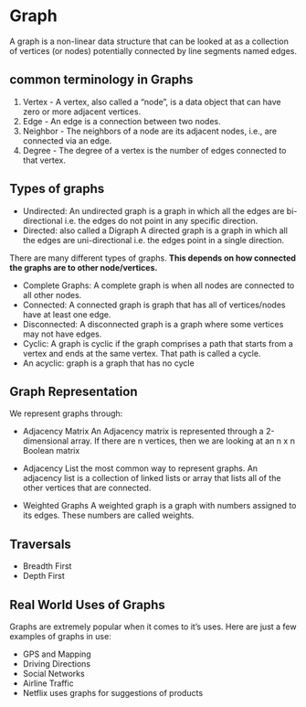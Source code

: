 # Graph
A graph is a non-linear data structure that can be looked at as a collection of vertices (or nodes) potentially connected by line segments named edges.

##  common terminology in Graphs
1. Vertex - A vertex, also called a “node”, is a data object that can have zero or more adjacent vertices.
2. Edge - An edge is a connection between two nodes.
3. Neighbor - The neighbors of a node are its adjacent nodes, i.e., are connected via an edge.
4. Degree - The degree of a vertex is the number of edges connected to that vertex.

## Types of graphs
* Undirected: An undirected graph is a graph in which all the edges are bi-directional i.e. the edges do not point in any specific direction.
* Directed:  also called a Digraph A directed graph is a graph in which all the edges are uni-directional i.e. the edges point in a single direction.

There are many different types of graphs. **This depends on how connected the graphs are to other node/vertices.**

* Complete Graphs: A complete graph is when all nodes are connected to all other nodes.
* Connected: A connected graph is graph that has all of vertices/nodes have at least one edge.
* Disconnected: A disconnected graph is a graph where some vertices may not have edges.
* Cyclic: A graph is cyclic if the graph comprises a path that starts from a vertex and ends at the same vertex. That path is called a cycle.
* An acyclic: graph is a graph that has no cycle

## Graph Representation
We represent graphs through:
* Adjacency Matrix
An Adjacency matrix is represented through a 2-dimensional array. If there are n vertices, then we are looking at an n x n Boolean matrix

* Adjacency List
 the most common way to represent graphs. An adjacency list is a collection of linked lists or array that lists all of the other vertices that are connected.

* Weighted Graphs
A weighted graph is a graph with numbers assigned to its edges. These numbers are called weights.

## Traversals
* Breadth First
* Depth First


## Real World Uses of Graphs
Graphs are extremely popular when it comes to it’s uses. Here are just a few examples of graphs in use:

* GPS and Mapping
* Driving Directions
* Social Networks
* Airline Traffic
* Netflix uses graphs for suggestions of products